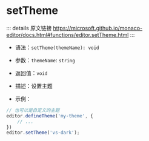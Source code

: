 # setTheme

<backTop />
        
::: details 原文链接
https://microsoft.github.io/monaco-editor/docs.html#functions/editor.setTheme.html
:::

- 语法：`setTheme(themeName): void`

- 参数：`themeName`: `string`
  
- 返回值：`void`

- 描述：设置主题

- 示例：

```js
// 也可以是自定义的主题
editor.defineTheme('my-theme', {
    // ...
})
editor.setTheme('vs-dark');
```